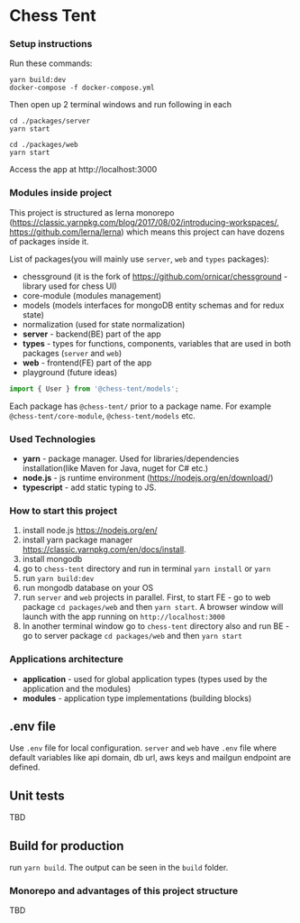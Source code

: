# Chess Tent

### Setup instructions

Run these commands:

```shell script
yarn build:dev
docker-compose -f docker-compose.yml
```

Then open up 2 terminal windows and run following in each

```shell script
cd ./packages/server
yarn start
```

```shell script
cd ./packages/web
yarn start
```

Access the app at http://localhost:3000

### Modules inside project

This project is structured as lerna monorepo (https://classic.yarnpkg.com/blog/2017/08/02/introducing-workspaces/, https://github.com/lerna/lerna) which means this project can have dozens of packages inside it.

List of packages(you will mainly use `server`, `web` and `types` packages):

- chessground (it is the fork of https://github.com/ornicar/chessground - library used for chess UI)
- core-module (modules management)
- models (models interfaces for mongoDB entity schemas and for redux state)
- normalization (used for state normalization)
- **server** - backend(BE) part of the app
- **types** - types for functions, components, variables that are used in both packages (`server` and `web`)
- **web** - frontend(FE) part of the app
- playground (future ideas)

```ts
import { User } from '@chess-tent/models';
```

Each package has `@chess-tent/` prior to a package name. For example `@chess-tent/core-module`, `@chess-tent/models` etc.

### Used Technologies

  - **yarn** - package manager. Used for libraries/dependencies installation(like Maven for Java, nuget for C# etc.)  
  - **node.js** - js runtime environment (https://nodejs.org/en/download/)
  - **typescript** - add static typing to JS.

### How to start this project

1. install node.js https://nodejs.org/en/
2. install yarn package manager https://classic.yarnpkg.com/en/docs/install.
3. install mongodb
4. go to `chess-tent` directory and run in terminal `yarn install` or `yarn`
5. run `yarn build:dev`
6. run mongodb database on your OS
7. run `server` and `web` projects in parallel. First, to start FE - go to web package `cd packages/web` and then `yarn start`. A browser window will launch with the app running on `http://localhost:3000`
8. In another terminal window go to `chess-tent` directory also and run BE - go to server package `cd packages/web` and then `yarn start`

### Applications architecture

- **application** - used for global application types (types used by the application and the modules)
- **modules** - application type implementations (building blocks)


## .env file

Use `.env` file for local configuration. `server` and `web` have `.env` file where default variables like api domain, db url, aws keys and mailgun endpoint are defined.

## Unit tests

TBD

## Build for production

run `yarn build`. The output can be seen in the `build` folder.

### Monorepo and advantages of this project structure

TBD
